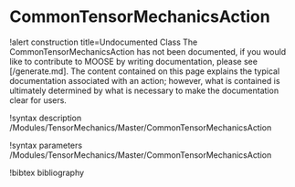 <!-- MOOSE Documentation Stub: Remove this when content is added. -->

# CommonTensorMechanicsAction

!alert construction title=Undocumented Class
The CommonTensorMechanicsAction has not been documented, if you would like to contribute to MOOSE by writing
documentation, please see [/generate.md]. The content contained on this page explains the typical
documentation associated with an action; however, what is contained is ultimately determined by what
is necessary to make the documentation clear for users.

!syntax description /Modules/TensorMechanics/Master/CommonTensorMechanicsAction

!syntax parameters /Modules/TensorMechanics/Master/CommonTensorMechanicsAction

!bibtex bibliography
